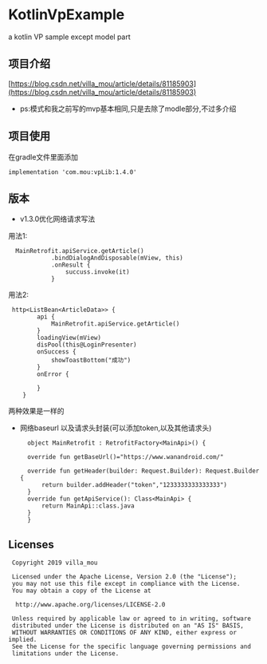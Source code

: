 # KotlinVpExample
a kotlin VP sample except model part

## 项目介绍
[https://blog.csdn.net/villa_mou/article/details/81185903](https://blog.csdn.net/villa_mou/article/details/81185903)

* ps:模式和我之前写的mvp基本相同,只是去除了modle部分,不过多介绍

## 项目使用

在gradle文件里面添加

`implementation 'com.mou:vpLib:1.4.0'`

## 版本

* v1.3.0优化网络请求写法

用法1:

      MainRetrofit.apiService.getArticle()
                .bindDialogAndDisposable(mView, this)
                .onResult {
                    succuss.invoke(it)
                }

用法2:

     http<ListBean<ArticleData>> {
            api {
                MainRetrofit.apiService.getArticle()
            }
            loadingView(mView)
            disPool(this@LoginPresenter)
            onSuccess {
                showToastBottom("成功")
            }
            onError {

            }
        }

两种效果是一样的


* 网络baseurl 以及请求头封装(可以添加token,以及其他请求头)

    	object MainRetrofit : RetrofitFactory<MainApi>() {
    
    	override fun getBaseUrl()="https://www.wanandroid.com/"
    
    	override fun getHeader(builder: Request.Builder): Request.Builder {
        	return builder.addHeader("token","1233333333333333")
    	}
    	override fun getApiService(): Class<MainApi> {
        	return MainApi::class.java
    	}
		}
	

## Licenses
     Copyright 2019 villa_mou
    
     Licensed under the Apache License, Version 2.0 (the "License");
     you may not use this file except in compliance with the License.
     You may obtain a copy of the License at
    
      http://www.apache.org/licenses/LICENSE-2.0
    
     Unless required by applicable law or agreed to in writing, software
     distributed under the License is distributed on an "AS IS" BASIS,
     WITHOUT WARRANTIES OR CONDITIONS OF ANY KIND, either express or implied.
     See the License for the specific language governing permissions and
     limitations under the License.